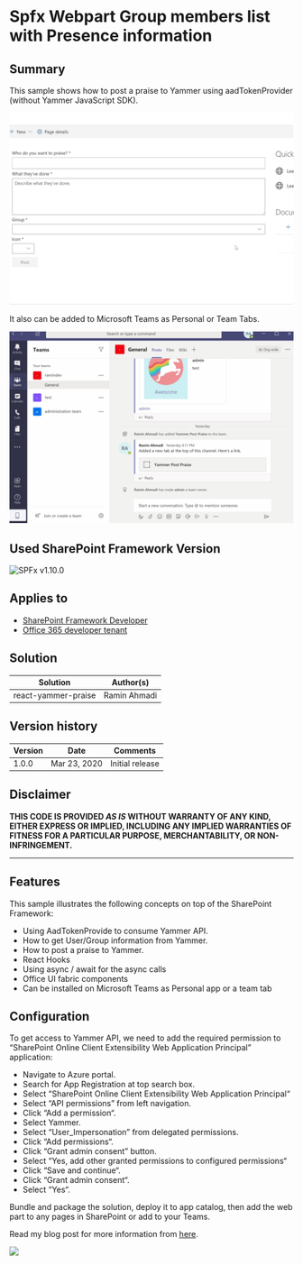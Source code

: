# Spfx Webpart Group members list with Presence information

## Summary
This sample shows how to post a praise to Yammer using aadTokenProvider (without Yammer JavaScript SDK).

![Post Praise to Yammer](./assets/screenshot.gif)

It also can be added to Microsoft Teams as Personal or Team Tabs.

![Post Praise to Yammer from Microsoft Teams](./assets/screenshot2.gif)

## Used SharePoint Framework Version

![SPFx v1.10.0](https://img.shields.io/badge/SPFx-1.10.0-green.svg)

## Applies to

* [SharePoint Framework Developer](http://dev.office.com/sharepoint/docs/spfx/sharepoint-framework-overview)
* [Office 365 developer tenant](http://dev.office.com/sharepoint/docs/spfx/set-up-your-developer-tenant)

## Solution

Solution|Author(s)
--------|---------
react-yammer-praise|Ramin Ahmadi

## Version history

Version|Date|Comments
-------|----|--------
1.0.0|Mar 23, 2020|Initial release

## Disclaimer

**THIS CODE IS PROVIDED *AS IS* WITHOUT WARRANTY OF ANY KIND, EITHER EXPRESS OR IMPLIED, INCLUDING ANY IMPLIED WARRANTIES OF FITNESS FOR A PARTICULAR PURPOSE, MERCHANTABILITY, OR NON-INFRINGEMENT.**

---

## Features

This sample illustrates the following concepts on top of the SharePoint Framework:

* Using AadTokenProvide to consume Yammer API.
* How to get User/Group information from Yammer.
* How to post a praise to Yammer.
* React Hooks
* Using async / await for the async calls
* Office UI fabric components
* Can be installed on Microsoft Teams as Personal app or a team tab

## Configuration

To get access to Yammer API, we need to add the required permission to “SharePoint Online Client Extensibility Web Application Principal” application:

* Navigate to Azure portal.
* Search for App Registration at top search box.
* Select “SharePoint Online Client Extensibility Web Application Principal“
* Select “API permissions” from left navigation.
* Click “Add a permission“.
* Select Yammer.
* Select “User_Impersonation” from delegated permissions.
* Click “Add permissions“.
* Click “Grant admin consent” button.
* Select “Yes, add other granted permissions to configured permissions“
* Click “Save and continue“.
* Click “Grant admin consent“.
* Select “Yes“.

Bundle and package the solution, deploy it to app catalog, then add the web part to any pages in SharePoint or add to your Teams.

Read my blog post for more information from [here](https://github.com/SharePoint/sp-dev-fx-webparts/tree/master/samples/react-yammer-api).

<img src="https://telemetry.sharepointpnp.com/sp-dev-fx-webparts/samples/react-yammer-praise" />
